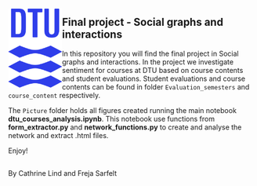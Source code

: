 <p>
<img src="DTU_logo.png" alt="Social graphs and interactions - DTU" width="110px", style="float:left">
</p>

## Final project - Social graphs and interactions

In this repository you will find the final project in Social graphs and interactions. 
In the project we investigate sentiment for courses at DTU based
on course contents and student evaluations. Student evaluations and course contents can be found in folder `Evaluation_semesters` and `course_content` respectively.

The `Picture` folder holds all figures created running the main notebook **dtu_courses_analysis.ipynb**. This notebook use functions from **form_extractor.py** and **network_functions.py** to create and analyse the network and extract .html files.

Enjoy!


##
By Cathrine Lind and Freja Sarfelt
